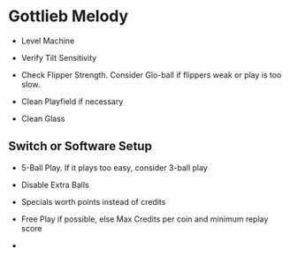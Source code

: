 # Gottlieb Melody

-   Level Machine

-   Verify Tilt Sensitivity

-   Check Flipper Strength. Consider Glo-ball if flippers weak or play is too slow.

-   Clean Playfield if necessary

-   Clean Glass

## Switch or Software Setup

-   5-Ball Play. If it plays too easy, consider 3-ball play

-   Disable Extra Balls

-   Specials worth points instead of credits

-   Free Play if possible, else Max Credits per coin and minimum replay score

-   
